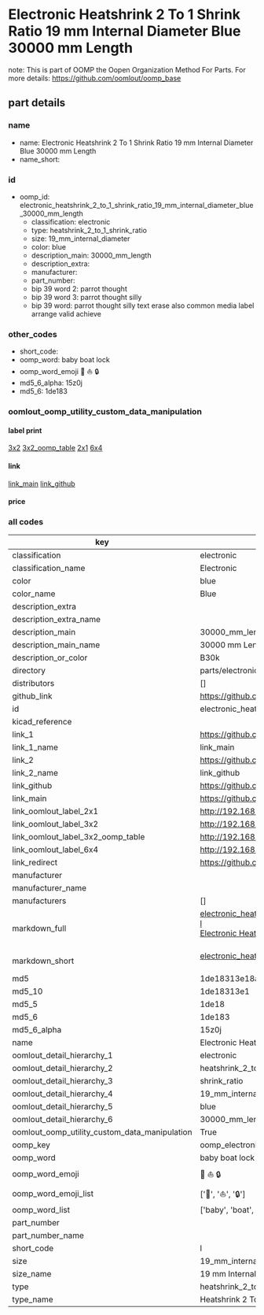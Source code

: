 # Electronic Heatshrink 2 To 1 Shrink Ratio 19 mm Internal Diameter Blue 30000 mm Length  

note: This is part of OOMP the Oopen Organization Method For Parts. For more details: https://github.com/oomlout/oomp_base

##  part details
  







### name
* name: Electronic Heatshrink 2 To 1 Shrink Ratio 19 mm Internal Diameter Blue 30000 mm Length
* name_short: 
### id
* oomp_id: electronic_heatshrink_2_to_1_shrink_ratio_19_mm_internal_diameter_blue_30000_mm_length
  * classification: electronic
  * type: heatshrink_2_to_1_shrink_ratio
  * size: 19_mm_internal_diameter
  * color: blue
  * description_main: 30000_mm_length
  * description_extra: 
  * manufacturer: 
  * part_number: 
  * bip 39 word 2: parrot thought
  * bip 39 word 3: parrot thought silly
  * bip 39 word: parrot thought silly text erase also common media label arrange valid achieve

### other_codes
* short_code: 
* oomp_word: baby boat lock
* oomp_word_emoji :baby: :boat: :lock:
* md5_6_alpha: 15z0j
* md5_6: 1de183






### oomlout_oomp_utility_custom_data_manipulation
#### label print
[3x2](http://192.168.1.245:1112/?label=oomp%2015z0j)
[3x2_oomp_table](http://192.168.1.108:1112/?label=oomp%2015z0j)
[2x1](http://192.168.1.242:1112/?label=oomp%2015z0j)
[6x4](http://192.168.1.55:1112/?label=oomp%2015z0j)    

#### link

[link_main](https://github.com/oomlout/oomlout_oomp_version_1_messy/tree/main/parts/electronic_heatshrink_2_to_1_shrink_ratio_19_mm_internal_diameter_blue_30000_mm_length) [link_github](https://github.com/oomlout/oomlout_oomp_version_1_messy/tree/main/parts/electronic_heatshrink_2_to_1_shrink_ratio_19_mm_internal_diameter_blue_30000_mm_length)                             

#### price







### all codes 
| key | value |  
| --- | --- |  
| classification | electronic |  
| classification_name | Electronic |  
| color | blue |  
| color_name | Blue |  
| description_extra |  |  
| description_extra_name |  |  
| description_main | 30000_mm_length |  
| description_main_name | 30000 mm Length |  
| description_or_color | B30k |  
| directory | parts/electronic_heatshrink_2_to_1_shrink_ratio_19_mm_internal_diameter_blue_30000_mm_length |  
| distributors | [] |  
| github_link | https://github.com/oomlout/oomlout_oomp_part_src/tree/main/parts/electronic_heatshrink_2_to_1_shrink_ratio_19_mm_internal_diameter_blue_30000_mm_length |  
| id | electronic_heatshrink_2_to_1_shrink_ratio_19_mm_internal_diameter_blue_30000_mm_length |  
| kicad_reference |  |  
| link_1 | https://github.com/oomlout/oomlout_oomp_version_1_messy/tree/main/parts/electronic_heatshrink_2_to_1_shrink_ratio_19_mm_internal_diameter_blue_30000_mm_length |  
| link_1_name | link_main |  
| link_2 | https://github.com/oomlout/oomlout_oomp_version_1_messy/tree/main/parts/electronic_heatshrink_2_to_1_shrink_ratio_19_mm_internal_diameter_blue_30000_mm_length |  
| link_2_name | link_github |  
| link_github | https://github.com/oomlout/oomlout_oomp_version_1_messy/tree/main/parts/electronic_heatshrink_2_to_1_shrink_ratio_19_mm_internal_diameter_blue_30000_mm_length |  
| link_main | https://github.com/oomlout/oomlout_oomp_version_1_messy/tree/main/parts/electronic_heatshrink_2_to_1_shrink_ratio_19_mm_internal_diameter_blue_30000_mm_length |  
| link_oomlout_label_2x1 | http://192.168.1.242:1112/?label=oomp%2015z0j |  
| link_oomlout_label_3x2 | http://192.168.1.245:1112/?label=oomp%2015z0j |  
| link_oomlout_label_3x2_oomp_table | http://192.168.1.108:1112/?label=oomp%2015z0j |  
| link_oomlout_label_6x4 | http://192.168.1.55:1112/?label=oomp%2015z0j |  
| link_redirect | https://github.com/oomlout/oomlout_oomp_version_1_messy/tree/main/parts/electronic_heatshrink_2_to_1_shrink_ratio_19_mm_internal_diameter_blue_30000_mm_length |  
| manufacturer |  |  
| manufacturer_name |  |  
| manufacturers | [] |  
| markdown_full | [electronic_heatshrink_2_to_1_shrink_ratio_19_mm_internal_diameter_blue_30000_mm_length](none)<br>[l](none)<br>[Electronic Heatshrink 2 To 1 Shrink Ratio 19 Mm Internal Diameter Blue 30000 Mm Length](none)<br><br> |  
| markdown_short | [electronic_heatshrink_2_to_1_shrink_ratio_19_mm_internal_diameter_blue_30000_mm_length](none)<br><br> |  
| md5 | 1de18313e18a65cc1d263dfb91783d03 |  
| md5_10 | 1de18313e1 |  
| md5_5 | 1de18 |  
| md5_6 | 1de183 |  
| md5_6_alpha | 15z0j |  
| name | Electronic Heatshrink 2 To 1 Shrink Ratio 19 mm Internal Diameter Blue 30000 mm Length |  
| oomlout_detail_hierarchy_1 | electronic |  
| oomlout_detail_hierarchy_2 | heatshrink_2_to_1 |  
| oomlout_detail_hierarchy_3 | shrink_ratio |  
| oomlout_detail_hierarchy_4 | 19_mm_internal_diameter |  
| oomlout_detail_hierarchy_5 | blue |  
| oomlout_detail_hierarchy_6 | 30000_mm_length |  
| oomlout_oomp_utility_custom_data_manipulation | True |  
| oomp_key | oomp_electronic_heatshrink_2_to_1_shrink_ratio_19_mm_internal_diameter_blue_30000_mm_length |  
| oomp_word | baby boat lock |  
| oomp_word_emoji | :baby: :boat: :lock: |  
| oomp_word_emoji_list | [':baby:', ':boat:', ':lock:'] |  
| oomp_word_list | ['baby', 'boat', 'lock'] |  
| part_number |  |  
| part_number_name |  |  
| short_code | l |  
| size | 19_mm_internal_diameter |  
| size_name | 19 mm Internal Diameter |  
| type | heatshrink_2_to_1_shrink_ratio |  
| type_name | Heatshrink 2 To 1 Shrink Ratio |  
